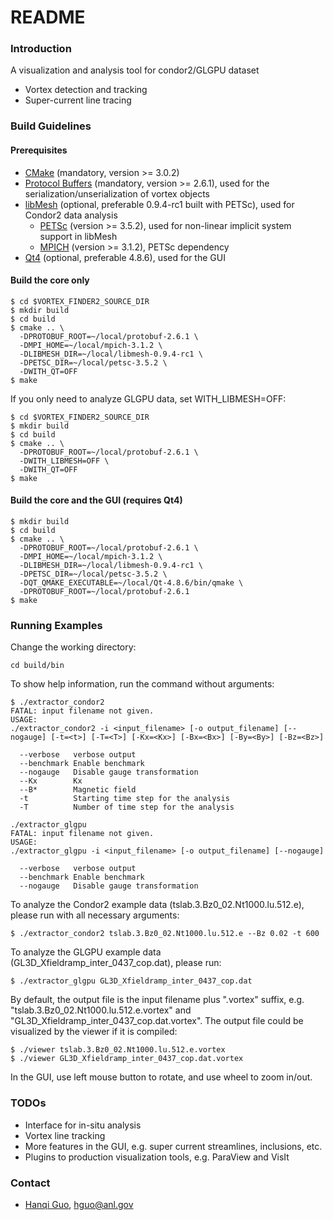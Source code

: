# README #

### Introduction ###

A visualization and analysis tool for condor2/GLGPU dataset

* Vortex detection and tracking
* Super-current line tracing

### Build Guidelines ###

#### Prerequisites ####

* [CMake](http://www.cmake.org/) (mandatory, version >= 3.0.2)
* [Protocol Buffers](https://github.com/google/protobuf/) (mandatory, version >= 2.6.1), used for the serialization/unserialization of vortex objects
* [libMesh](http://libmesh.github.io/) (optional, preferable 0.9.4-rc1 built with PETSc), used for Condor2 data analysis
  * [PETSc](http://www.mcs.anl.gov/petsc/) (version >= 3.5.2), used for non-linear implicit system support in libMesh
  * [MPICH](http://www.mpich.org/) (version >= 3.1.2), PETSc dependency
* [Qt4](http://qt-project.org/) (optional, preferable 4.8.6), used for the GUI

#### Build the core only ####

``` shell
$ cd $VORTEX_FINDER2_SOURCE_DIR
$ mkdir build
$ cd build
$ cmake .. \
  -DPROTOBUF_ROOT=~/local/protobuf-2.6.1 \
  -DMPI_HOME=~/local/mpich-3.1.2 \
  -DLIBMESH_DIR=~/local/libmesh-0.9.4-rc1 \
  -DPETSC_DIR=~/local/petsc-3.5.2 \
  -DWITH_QT=OFF
$ make
```

If you only need to analyze GLGPU data, set WITH_LIBMESH=OFF:

``` shell
$ cd $VORTEX_FINDER2_SOURCE_DIR
$ mkdir build
$ cd build
$ cmake .. \
  -DPROTOBUF_ROOT=~/local/protobuf-2.6.1 \
  -DWITH_LIBMESH=OFF \
  -DWITH_QT=OFF
$ make
```

#### Build the core and the GUI (requires Qt4) ####

``` shell
$ mkdir build
$ cd build
$ cmake .. \
  -DPROTOBUF_ROOT=~/local/protobuf-2.6.1 \
  -DMPI_HOME=~/local/mpich-3.1.2 \
  -DLIBMESH_DIR=~/local/libmesh-0.9.4-rc1 \
  -DPETSC_DIR=~/local/petsc-3.5.2 \
  -DQT_QMAKE_EXECUTABLE=~/local/Qt-4.8.6/bin/qmake \
  -DPROTOBUF_ROOT=~/local/protobuf-2.6.1
$ make
```

### Running Examples ###

Change the working directory:

``` shell
cd build/bin
```

To show help information, run the command without arguments: 

``` shell
$ ./extractor_condor2
FATAL: input filename not given.
USAGE:
./extractor_condor2 -i <input_filename> [-o output_filename] [--nogauge] [-t=<t>] [-T=<T>] [-Kx=<Kx>] [-Bx=<Bx>] [-By=<By>] [-Bz=<Bz>]

  --verbose   verbose output
  --benchmark Enable benchmark
  --nogauge   Disable gauge transformation
  --Kx        Kx
  --B*        Magnetic field
  -t          Starting time step for the analysis
  -T          Number of time step for the analysis
```

``` shell
./extractor_glgpu
FATAL: input filename not given.
USAGE:
./extractor_glgpu -i <input_filename> [-o output_filename] [--nogauge]

  --verbose   verbose output
  --benchmark Enable benchmark
  --nogauge   Disable gauge transformation
```

To analyze the Condor2 example data (tslab.3.Bz0_02.Nt1000.lu.512.e), please run with all necessary arguments: 

``` shell
$ ./extractor_condor2 tslab.3.Bz0_02.Nt1000.lu.512.e --Bz 0.02 -t 600
```

To analyze the GLGPU example data (GL3D_Xfieldramp_inter_0437_cop.dat), please run:

``` shell
$ ./extractor_glgpu GL3D_Xfieldramp_inter_0437_cop.dat
```

By default, the output file is the input filename plus ".vortex" suffix, 
e.g. "tslab.3.Bz0_02.Nt1000.lu.512.e.vortex" and "GL3D_Xfieldramp_inter_0437_cop.dat.vortex". The output file could be 
visualized by the viewer if it is compiled: 

``` shell
$ ./viewer tslab.3.Bz0_02.Nt1000.lu.512.e.vortex
$ ./viewer GL3D_Xfieldramp_inter_0437_cop.dat.vortex
```

In the GUI, use left mouse button to rotate, and use wheel to zoom in/out. 

### TODOs ###

* Interface for in-situ analysis
* Vortex line tracking
* More features in the GUI, e.g. super current streamlines, inclusions, etc. 
* Plugins to production visualization tools, e.g. ParaView and VisIt

### Contact ###

* [Hanqi Guo](http://www.mcs.anl.gov/~hguo/), [hguo@anl.gov](mailto:hguo@anl.gov)
